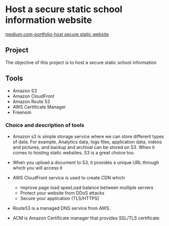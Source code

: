# Host a secure static school information website

 [medium.com-portfolio-host secure static website](https://medium.com/@carollematchum/host-a-secure-static-website-608c9b8603f0 "medium.com-portfolio-host secure static website")


## Project 


                
The objective of this project is to host a secure static school information 


## Tools 
- Amazon S3
- Amazon CloudFront
- Amazon Route 53
- AWS Certificate Manager
- Freenom

### Choice and description of tools

  + Amazon s3 is simple storage service where we can store different types of data. For example, Analytics data, logs files, application data, videos and pictures,   and  backup and archival can be stored on S3. When it comes to hosting static websites, S3 is a great choice too.
  + When you upload a document to S3, it provides a unique URL through which you will access it 
 
  + AWS CloudFront service is used to create CDN which 
     + improve page load speeLoad balance between multiple servers
     + Protect your website from DDoS attacks
     + Secure your application (TLS/HTTPS)

 
  + Route53 is a managed DNS service from AWS.
  + ACM is Amazon Certificate manager that provides SSL/TLS certificate



    
  
  
  

